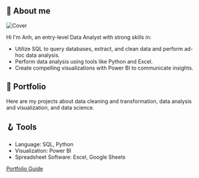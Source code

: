 ## 💬 About me
![Cover](https://github.com/huonganh245/portfolio/assets/26918637/66e56a19-0220-4c04-b6fb-7474716ad65e)

Hi I'm Anh, an entry-level Data Analyst with strong skills in:
* Utilize SQL to query databases, extract, and clean data and perform ad-hoc data analysis.
* Perform data analysis using tools like Python and Excel.
* Create compelling visualizations with Power BI to communicate insights.

## 💼  Portfolio
Here are my projects about data cleaning and transformation, data analysis and visualization, and data science.

## 🪝 Tools
* Language: SQL, Python
* Visualization: Power BI
* Spreadsheet Software: Excel, Google Sheets

[Portfolio Guide](guide.md)
